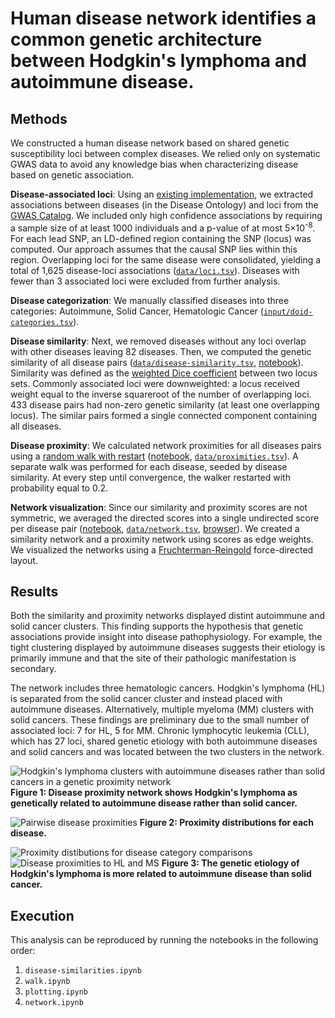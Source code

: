 # Human disease network identifies a common genetic architecture between Hodgkin's lymphoma and autoimmune disease.

## Methods

We constructed a human disease network based on shared genetic susceptibility loci between complex diseases. We relied only on systematic GWAS data to avoid any knowledge bias when characterizing disease based on genetic association.

**Disease-associated loci**: Using an [existing implementation](https://dx.doi.org/10.15363/thinklab.d80), we extracted associations between diseases (in the Disease Ontology) and loci from the [GWAS Catalog](https://dx.doi.org/10.1093/nar/gkt1229). We included only high confidence associations by requiring a sample size of at least 1000 individuals and a p-value of at most 5×10<sup>-8</sup>. For each lead SNP, an LD-defined region containing the SNP (locus) was computed. Our approach assumes that the causal SNP lies within this region. Overlapping loci for the same disease were consolidated, yielding a total of 1,625 disease-loci associations ([`data/loci.tsv`](data/loci.tsv)). Diseases with fewer than 3 associated loci were excluded from further analysis.

**Disease categorization**: We manually classified diseases into three categories: Autoimmune, Solid Cancer, Hematologic Cancer ([`input/doid-categories.tsv`](input/doid-categories.tsv)).

**Disease similarity**: Next, we removed diseases without any loci overlap with other diseases leaving 82 diseases. Then, we computed the genetic similarity of all disease pairs ([`data/disease-similarity.tsv`](data/disease-similarity.tsv), [notebook](disease-similarities.ipynb)). Similarity was defined as the [weighted Dice coefficient](http://dl.acm.org/citation.cfm?id=972695.972699) between two locus sets. Commonly associated loci were downweighted: a locus received weight equal to the inverse squareroot of the number of overlapping loci. 433 disease pairs had non-zero genetic similarity (at least one overlapping locus). The similar pairs formed a single connected component containing all diseases.

**Disease proximity**: We calculated network proximities for all diseases pairs using a [random walk with restart](https://dx.doi.org/10.1145/1014052.1014135) ([notebook](walk.ipynb), [`data/proximities.tsv`](data/proximities.tsv)). A separate walk was performed for each disease, seeded by disease similarity. At every step until convergence, the walker restarted with probability equal to 0.2.

**Network visualization**: Since our similarity and proximity scores are not symmetric, we averaged the directed scores into a single undirected score per disease pair ([notebook](network.ipynb), [`data/network.tsv`](data/network.tsv), [browser](http://htmlpreview.github.io/?https://github.com/dhimmel/hodgkins/blob/master/tables.html)). We created a similarity network and a proximity network using scores as edge weights. We visualized the networks using a [Fruchterman-Reingold](https://dx.doi.org/10.1002/spe.4380211102) force-directed layout.

## Results

Both the similarity and proximity networks displayed distint autoimmune and solid cancer clusters. This finding supports the hypothesis that genetic associations provide insight into disease pathophysiology. For example, the tight clustering displayed by autoimmune diseases suggests their etiology is primarily immune and that the site of their pathologic manifestation is secondary.

The network includes three hematologic cancers. Hodgkin's lymphoma (HL) is separated from the solid cancer cluster and instead placed with autoimmune diseases. Alternatively, multiple myeloma (MM) clusters with solid cancers. These findings are preliminary due to the small number of associated loci: 7 for HL, 5 for MM. Chronic lymphocytic leukemia (CLL), which has 27 loci, shared genetic etiology with both autoimmune diseases and solid cancers and was located between the two clusters in the network.

![Hodgkin's lymphoma clusters with autoimmune diseases rather than solid cancers in a genetic proximity network](figure/proximity-network.png?raw=true "Proximity network. Autoimmune diseases are purple and solid cancers are orange.")
**Figure 1: Disease proximity network shows Hodgkin's lymphoma as genetically related to autoimmune disease rather than solid cancer.**

![](figure/disease-proximities.png?raw=true "Pairwise disease proximities")
**Figure 2: Proximity distributions for each disease.**

![](figure/pairwise-proximities.png?raw=true "Proximity distibutions for disease category comparisons")
![](figure/ms-hl-dotplot.png?raw=true "Disease proximities to HL and MS")
**Figure 3: The genetic etiology of Hodgkin's lymphoma is more related to autoimmune disease than solid cancer.**

## Execution

This analysis can be reproduced by running the notebooks in the following order:

1. `disease-similarities.ipynb`
2. `walk.ipynb`
3. `plotting.ipynb`
3. `network.ipynb`
